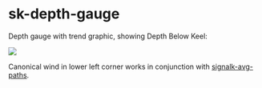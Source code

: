 # sk-depth-gauge
Depth gauge with trend graphic, showing Depth Below Keel:

![](https://user-images.githubusercontent.com/17980560/229110081-306162ac-bd98-4c5e-b081-1826703020d7.png)

Canonical wind in lower left corner works in conjunction with [signalk-avg-paths](https://www.npmjs.com/package/signalk-avg-paths).
